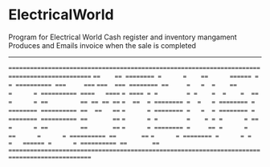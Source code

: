 # ElectricalWorld
Program for Electrical World 
Cash register and inventory mangament
Produces and Emails invoice when the sale is completed

---

`=============================================================================================`
`==    == ======== =      =    ==      ====== =      = ========== ===     ===`
`===  === ======== ==     =   =  =    ==      =      = ========== ====   ====`
`= ==== = =        = =    =  =    =  ==       =      = ==         == == == ==`
`=  ==  = ======== =  =   = ======== =        ======== ========== ==  ==   ==`
`=      = ======== =   =  = ======== =        ======== ========== ==       ==`
`=      = =        =    = = =      = ==       =      = ==         ==       ==`
`=      = ======== =     == =      =  ==      =      = ========== ==       ==`
`=      = ======== =      = =      =   ====== =      = ========== ==       ==`
`=============================================================================================`

